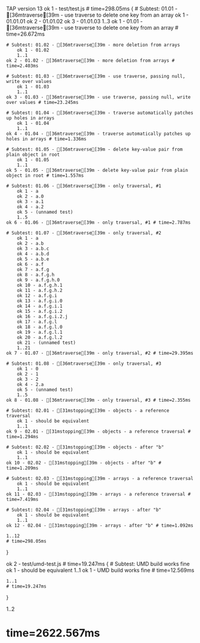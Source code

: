 TAP version 13
ok 1 - test/test.js # time=298.05ms {
    # Subtest: 01.01 - [36mtraverse[39m - use traverse to delete one key from an array
        ok 1 - 01.01.01
        ok 2 - 01.01.02
        ok 3 - 01.01.03
        1..3
    ok 1 - 01.01 - [36mtraverse[39m - use traverse to delete one key from an array # time=26.672ms
    
    # Subtest: 01.02 - [36mtraverse[39m - more deletion from arrays
        ok 1 - 01.02
        1..1
    ok 2 - 01.02 - [36mtraverse[39m - more deletion from arrays # time=2.403ms
    
    # Subtest: 01.03 - [36mtraverse[39m - use traverse, passing null, write over values
        ok 1 - 01.03
        1..1
    ok 3 - 01.03 - [36mtraverse[39m - use traverse, passing null, write over values # time=23.245ms
    
    # Subtest: 01.04 - [36mtraverse[39m - traverse automatically patches up holes in arrays
        ok 1 - 01.04
        1..1
    ok 4 - 01.04 - [36mtraverse[39m - traverse automatically patches up holes in arrays # time=1.336ms
    
    # Subtest: 01.05 - [36mtraverse[39m - delete key-value pair from plain object in root
        ok 1 - 01.05
        1..1
    ok 5 - 01.05 - [36mtraverse[39m - delete key-value pair from plain object in root # time=1.557ms
    
    # Subtest: 01.06 - [36mtraverse[39m - only traversal, #1
        ok 1 - a
        ok 2 - a.0
        ok 3 - a.1
        ok 4 - a.2
        ok 5 - (unnamed test)
        1..5
    ok 6 - 01.06 - [36mtraverse[39m - only traversal, #1 # time=2.787ms
    
    # Subtest: 01.07 - [36mtraverse[39m - only traversal, #2
        ok 1 - a
        ok 2 - a.b
        ok 3 - a.b.c
        ok 4 - a.b.d
        ok 5 - a.b.e
        ok 6 - a.f
        ok 7 - a.f.g
        ok 8 - a.f.g.h
        ok 9 - a.f.g.h.0
        ok 10 - a.f.g.h.1
        ok 11 - a.f.g.h.2
        ok 12 - a.f.g.i
        ok 13 - a.f.g.i.0
        ok 14 - a.f.g.i.1
        ok 15 - a.f.g.i.2
        ok 16 - a.f.g.i.2.j
        ok 17 - a.f.g.l
        ok 18 - a.f.g.l.0
        ok 19 - a.f.g.l.1
        ok 20 - a.f.g.l.2
        ok 21 - (unnamed test)
        1..21
    ok 7 - 01.07 - [36mtraverse[39m - only traversal, #2 # time=29.395ms
    
    # Subtest: 01.08 - [36mtraverse[39m - only traversal, #3
        ok 1 - 0
        ok 2 - 1
        ok 3 - 2
        ok 4 - 2.a
        ok 5 - (unnamed test)
        1..5
    ok 8 - 01.08 - [36mtraverse[39m - only traversal, #3 # time=2.355ms
    
    # Subtest: 02.01 - [31mstopping[39m - objects - a reference traversal
        ok 1 - should be equivalent
        1..1
    ok 9 - 02.01 - [31mstopping[39m - objects - a reference traversal # time=1.294ms
    
    # Subtest: 02.02 - [31mstopping[39m - objects - after "b"
        ok 1 - should be equivalent
        1..1
    ok 10 - 02.02 - [31mstopping[39m - objects - after "b" # time=1.209ms
    
    # Subtest: 02.03 - [31mstopping[39m - arrays - a reference traversal
        ok 1 - should be equivalent
        1..1
    ok 11 - 02.03 - [31mstopping[39m - arrays - a reference traversal # time=7.419ms
    
    # Subtest: 02.04 - [31mstopping[39m - arrays - after "b"
        ok 1 - should be equivalent
        1..1
    ok 12 - 02.04 - [31mstopping[39m - arrays - after "b" # time=1.092ms
    
    1..12
    # time=298.05ms
}

ok 2 - test/umd-test.js # time=19.247ms {
    # Subtest: UMD build works fine
        ok 1 - should be equivalent
        1..1
    ok 1 - UMD build works fine # time=12.569ms
    
    1..1
    # time=19.247ms
}

1..2
# time=2622.567ms
